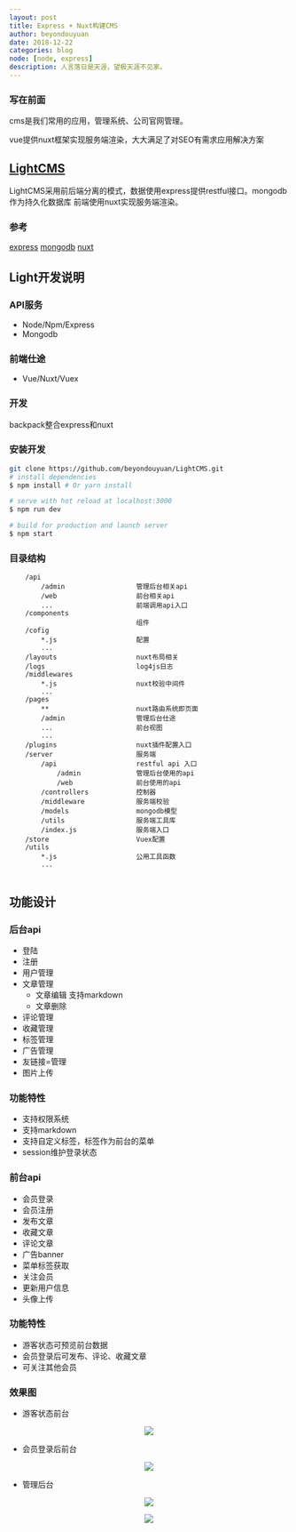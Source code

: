 ```yaml
---
layout: post
title: Express + Nuxt构建CMS
author: beyondouyuan
date: 2018-12-22
categories: blog
node: [node, express]
description: 人言落日是天涯，望极天涯不见家。
---
```


### 写在前面

cms是我们常用的应用，管理系统、公司官网管理。

vue提供nuxt框架实现服务端渲染，大大满足了对SEO有需求应用解决方案

## [LightCMS](https://github.com/beyondouyuan/LightCMS.git)


LightCMS采用前后端分离的模式，数据使用express提供restful接口。mongodb作为持久化数据库
前端使用nuxt实现服务端渲染。

### 参考

[express](http://www.expressjs.com.cn/)
[mongodb](https://www.mongodb.com/)
[nuxt](https://zh.nuxtjs.org/)


## Light开发说明

### API服务

- Node/Npm/Express
- Mongodb

### 前端仕途

- Vue/Nuxt/Vuex

### 开发

backpack整合express和nuxt

### 安装开发

``` bash
git clone https://github.com/beyondouyuan/LightCMS.git
# install dependencies
$ npm install # Or yarn install

# serve with hot reload at localhost:3000
$ npm run dev

# build for production and launch server
$ npm start
```

### 目录结构

```
    /api
        /admin                  管理后台相关api
        /web                    前台相关api
        ...                     前端调用api入口
    /components
                                组件
    /cofig
        *.js                    配置
        ...
    /layouts                    nuxt布局相关
    /logs                       log4js日志
    /middlewares
        *.js                    nuxt校验中间件
        ...
    /pages
        **                      nuxt路由系统即页面
        /admin                  管理后台仕途
        ...                     前台视图
        ...
    /plugins                    nuxt插件配置入口
    /server                     服务端
        /api                    restful api 入口
            /admin              管理后台使用的api
            /web                前台使用的api
        /controllers            控制器
        /middleware             服务端校验
        /models                 mongodb模型
        /utils                  服务端工具库
        /index.js               服务端入口                    
    /store                      Vuex配置
    /utils
        *.js                    公用工具函数
        ...


```


## 功能设计

### 后台api

- 登陆
- 注册
- 用户管理
- 文章管理
    - 文章编辑 支持markdown
    - 文章删除
- 评论管理
- 收藏管理
- 标签管理
- 广告管理
- 友链接=管理
- 图片上传

### 功能特性

- 支持权限系统
- 支持markdown
- 支持自定义标签，标签作为前台的菜单
- session维护登录状态


### 前台api

- 会员登录
- 会员注册
- 发布文章
- 收藏文章
- 评论文章
- 广告banner
- 菜单标签获取
- 关注会员
- 更新用户信息
- 头像上传

### 功能特性

- 游客状态可预览前台数据
- 会员登录后可发布、评论、收藏文章
- 可关注其他会员


### 效果图

- 游客状态前台


<center>
<p><img src="https://beyondouyuan.github.io/img/lightcms/1.png" align="center"></p>
</center>


- 会员登录后前台

<center>
<p><img src="https://beyondouyuan.github.io/img/lightcms/2.png" align="center"></p>
</center>


- 管理后台

<center>
<p><img src="https://beyondouyuan.github.io/img/lightcms/3.png" align="center"></p>
</center>

<center>
<p><img src="https://beyondouyuan.github.io/img/lightcms/4.png" align="center"></p>
</center>

